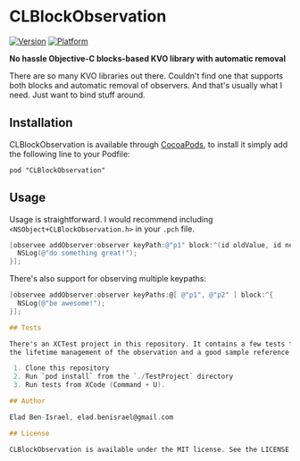 # CLBlockObservation

[![Version](http://cocoapod-badges.herokuapp.com/v/CLBlockObservation/badge.png)](http://cocoadocs.org/docsets/CLBlockObservation)
[![Platform](http://cocoapod-badges.herokuapp.com/p/CLBlockObservation/badge.png)](http://cocoadocs.org/docsets/CLBlockObservation)

**No hassle Objective-C blocks-based KVO library with automatic removal**

There are so many KVO libraries out there. Couldn't find one that supports both blocks
and automatic removal of observers. And that's usually what I need. Just want to bind
stuff around.

## Installation

CLBlockObservation is available through [CocoaPods](http://cocoapods.org), to install
it simply add the following line to your Podfile:

    pod "CLBlockObservation"

## Usage

Usage is straightforward. I would recommend including `<NSObject+CLBlockObservation.h>` 
in your `.pch` file.

```objective-c
[observee addObserver:observer keyPath:@"p1" block:^(id oldValue, id newValue) {
  NSLog(@"do something great!");
}];
```

There's also support for observing multiple keypaths:

```objective-c
[observee addObserver:observer keyPaths:@[ @"p1", @"p2" ] block:^{
  NSLog(@"be awesome!");  
}];

## Tests

There's an XCTest project in this repository. It contains a few tests that verify
the lifetime management of the observation and a good sample reference. To run it:

 1. Clone this repository
 2. Run `pod install` from the `./TestProject` directory
 3. Run tests from XCode (Command + U).

## Author

Elad Ben-Israel, elad.benisrael@gmail.com

## License

CLBlockObservation is available under the MIT license. See the LICENSE file for more info.